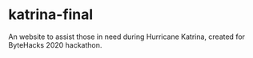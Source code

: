 # katrina-final
An website to assist those in need during Hurricane Katrina, created for ByteHacks 2020 hackathon.
